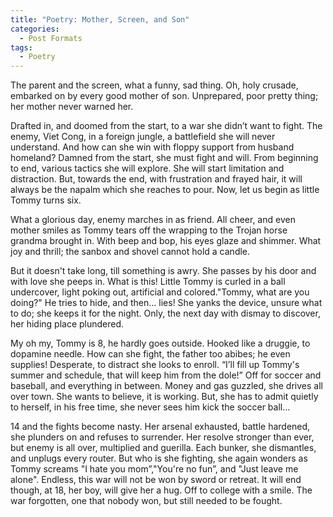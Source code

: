 ```yaml
---
title: "Poetry: Mother, Screen, and Son"
categories:
  - Post Formats
tags:
  - Poetry
---
```


The parent and the screen, what a funny, sad thing. Oh, holy crusade, embarked on by every good mother of son. Unprepared, poor pretty thing; her mother never warned her.

Drafted in, and doomed from the start, to a war she didn’t want to fight. The enemy, Viet Cong, in a foreign jungle, a battlefield she will never understand. And how can she win with floppy support from husband homeland? Damned from the start, she must fight and will. From beginning to end, various tactics she will explore. She will start limitation and distraction. But, towards the end, with frustration and frayed hair, it will always be the napalm which she reaches to pour. Now, let us begin as little Tommy turns six.

What a glorious day, enemy marches in as friend. All cheer, and even mother smiles as Tommy tears off the wrapping to the Trojan horse grandma brought in. With beep and bop, his eyes glaze and shimmer. What joy and thrill; the sanbox and shovel cannot hold a candle.

But it doesn't take long, till something is awry. She passes by his door and with love she peeps in. What is this! Little Tommy is curled in a ball undercover, light poking out, artificial and colored."Tommy, what are you doing?" He tries to hide, and then... lies! She yanks the device, unsure what to do; she keeps it for the night. Only, the next day with dismay to discover, her hiding place plundered.

My oh my, Tommy is 8, he hardly goes outside. Hooked like a druggie, to dopamine needle. How can she fight, the father too abibes; he even supplies! Desperate, to distract she looks to enroll. “I’ll fill up Tommy's summer and schedule, that will keep him from the dole!” Off for soccer and baseball, and everything in between. Money and gas guzzled, she drives all over town. She wants to believe, it is working. But, she has to admit quietly to herself, in his free time, she never sees him kick the soccer ball...

14 and the fights become nasty. Her arsenal exhausted, battle hardened, she plunders on and refuses to surrender. Her resolve stronger than ever, but enemy is all over, multiplied and guerilla. Each bunker, she dismantles, and unplugs every router. But who is she fighting, she again wonders as Tommy screams "I hate you mom”,"You're no fun”, and "Just leave me alone". Endless, this war will not be won by sword or retreat. It will end though, at 18, her boy, will give her a hug. Off to college with a smile. The war forgotten, one that nobody won, but still needed to be fought.
